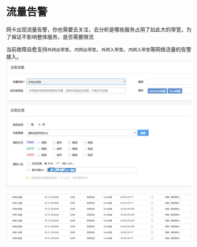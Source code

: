 # 流量告警

网卡出现流量告警，你也需要去关注，去分析是哪些服务占用了如此大的带宽，为了保证不影响整体服务，是否需要限流

当前故障自愈支持`外网出带宽`、`内网出带宽`、`外网入带宽`、`内网入带宽`等网络流量的告警接入。
![-w2020](../assets/14955129158481.jpg)

![-w2020](../assets/14955127999644.jpg)

